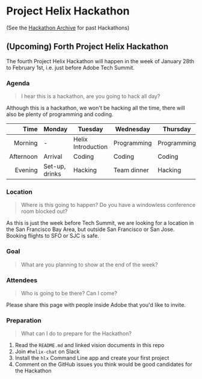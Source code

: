 # Project Helix Hackathon

(See the [Hackathon Archive](./hackathons/) for past Hackathons)

## (Upcoming) Forth Project Helix Hackathon

The fourth Project Helix Hackathon will happen in the week of January 28th to February 1st, i.e. just before Adobe Tech Summit.

### Agenda

> I hear this is a hackathon, are you going to hack all day?

Although this is a hackathon, we won't be hacking all the time, there will also be plenty of programming and coding.

| Time      | Monday         | Tuesday            | Wednesday   | Thursday    | Friday    |
| --------: | -------------- | ------------------ | ----------- | ----------- | --------- |
|   Morning | -              | Helix Introduction | Programming | Programming | Demos     |
| Afternoon | Arrival        | Coding             | Coding      | Coding      | Departure |
|   Evening | Set-up, drinks | Hacking            | Team dinner | Hacking     | -         |

### Location

> Where is this going to happen? Do you have a windowless conference room blocked out?

As this is just the week before Tech Summit, we are looking for a location in the San Francisco Bay Area, but outside San Francisco or San Jose. Booking flights to SFO or SJC is safe.

### Goal

> What are you planning to show at the end of the week?

### Attendees

> Who is going to be there? Can I come?



Please share this page with people inside Adobe that you'd like to invite. 

### Preparation

> What can I do to prepare for the Hackathon?

1. Read the `README.md` and linked vision documents in this repo
2. Join `#helix-chat` on Slack
3. Install the `hlx` Command Line app and create your first project
4. Comment on the GitHub issues you think would be good candidates for the Hackathon
